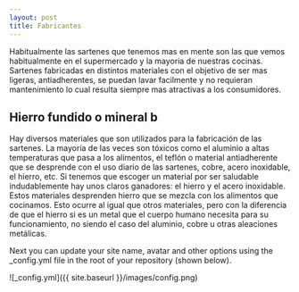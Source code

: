 ```yaml
---
layout: post
title: Fabricantes
---
```

Habitualmente las sartenes que tenemos mas en mente son las que vemos habitualmente en el supermercado y la mayoria de nuestras cocinas. Sartenes fabricadas en distintos materiales con el objetivo de ser mas ligeras, antiadherentes, se puedan lavar facilmente y no requieran mantenimiento lo cual resulta siempre mas atractivas a los consumidores.

## Hierro fundido o mineral b

Hay diversos materiales que son utilizados para la fabricación de las sartenes. La mayoría de las veces son tóxicos como el aluminio a altas temperaturas que pasa a los alimentos, el teflón o material antiadherente que se desprende con el uso diario de las sartenes, cobre, acero inoxidable, el hierro, etc. 
Si tenemos que escoger un material por ser saludable indudablemente hay unos claros ganadores: el hierro y el acero inoxidable. Estos materiales desprenden hierro que se mezcla con los alimentos que cocinamos. Esto ocurre al igual que otros materiales, pero con la diferencia de que el hierro si es un metal que el cuerpo humano necesita para su funcionamiento, no siendo el caso del aluminio, cobre u otras aleaciones metálicas.

Next you can update your site name, avatar and other options using the _config.yml file in the root of your repository (shown below).

![_config.yml]({{ site.baseurl }}/images/config.png)
